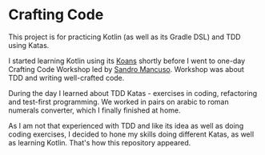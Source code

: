 # Crafting Code

This project is for practicing Kotlin (as well as its Gradle DSL) and TDD using Katas.

I started learning Kotlin using its [Koans](https://kotlinlang.org/docs/tutorials/koans.html) shortly before I went to one-day Crafting Code Workshop led by [Sandro Mancuso](https://twitter.com/sandromancuso). Workshop was about TDD and writing well-crafted code.

During the day I learned about TDD Katas - exercises in coding, refactoring and test-first programming. We worked in pairs on arabic to roman numerals converter, which I finally finished at home.

As I am not that experienced with TDD and like its idea as well as doing coding exercises, I decided to hone my skills doing different Katas, as well as learning Kotlin. That's how this repository appeared.
